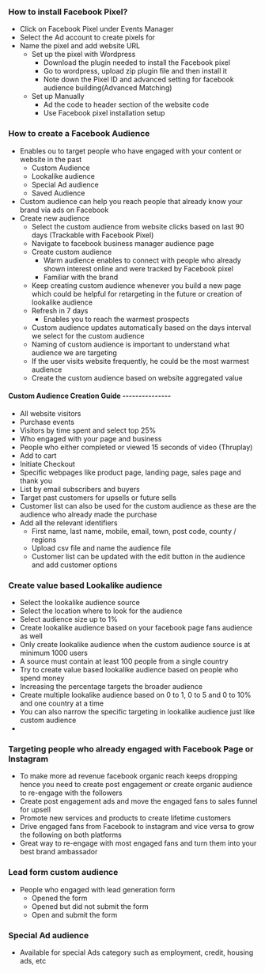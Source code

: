 ### How to install Facebook Pixel?
- Click on Facebook Pixel under Events Manager 
- Select the Ad account to create pixels for
- Name the pixel and add website URL 
  - Set up the pixel with Wordpress
    - Download the plugin needed to install the Facebook pixel 
    - Go to wordpress, upload zip plugin file and then install it
    - Note down the Pixel ID and advanced setting for facebook audience building(Advanced Matching)
  - Set up Manually 
    - Ad the code to header section of the website code
    - Use Facebook pixel installation setup
  
### How to create a Facebook Audience
- Enables ou to target people who have engaged with your content or website in the past 
  - Custom Audience
  - Lookalike audience 
  - Special Ad audience 
  - Saved Audience
- Custom audience can help you reach people that already know your brand via ads on Facebook
- Create new audience
  - Select the custom audience from website clicks based on last 90 days (Trackable with Facebook Pixel)
  - Navigate to facebook business manager audience page
  - Create custom audience
    - Warm audience enables to connect with people who already shown interest online and were tracked by Facebook pixel 
    - Familiar with the brand
  - Keep creating custom audience whenever you build a new page which could be helpful for retargeting in the future or creation of lookalike audience
  - Refresh in 7 days 
    - Enables you to reach the warmest prospects
  - Custom audience updates automatically based on the days interval we select for the custom audience
  - Naming of custom audience is important to understand what audience we are targeting 
  - If the user visits website frequently, he could be the most warmest audience
  - Create the custom audience based on website aggregated value

#### Custom Audience Creation Guide ---------------
- All website visitors
- Purchase events
- Visitors by time spent and select top 25% 
- Who engaged with your page and business 
- People who either completed or viewed 15 seconds of video (Thruplay)
- Add to cart 
- Initiate Checkout 
- Specific webpages like product page, landing page, sales page and thank you
- List by email subscribers and buyers
- Target past customers for upsells or future sells
- Customer list can also be used for the custom audience as these are the audience who already made the purchase
- Add all the relevant identifiers 
  - First name, last name, mobile, email, town, post code, county / regions
  - Upload csv file and name the audience file
  - Customer list can be updated with the edit button in the audience and add customer options

### Create value based Lookalike audience 
- Select the lookalike audience source 
- Select the location where to look for the audience
- Select audience size up to 1% 
- Create lookalike audience based on your facebook page fans audience as well 
- Only create lookalike audience when the custom audience source is at minimum 1000 users
- A source must contain at least 100 people from a single country 
- Try to create value based lookalike audience based on people who spend money
- Increasing the percentage targets the broader audience 
- Create multiple lookalike audience based on 0 to 1, 0 to 5 and 0 to 10% and one country at a time 
- You can also narrow the specific targeting in lookalike audience just like custom audience
- 
  
  
### Targeting people who already engaged with Facebook Page or Instagram
- To make more ad revenue facebook organic reach keeps dropping hence you need to create post engagement or create organic audience to re-engage with the followers 
- Create post engagement ads and move the engaged fans to sales funnel for upsell 
- Promote new services and products to create lifetime customers
- Drive engaged fans from Facebook to instagram and vice versa to grow the following on both platforms 
- Great way to re-engage with most engaged fans and turn them into your best brand ambassador
  
### Lead form custom audience
- People who engaged with lead generation form
  - Opened the form 
  - Opened but did not submit the form 
  - Open and submit the form

### Special Ad audience 
- Available for special Ads category such as employment, credit, housing ads, etc


